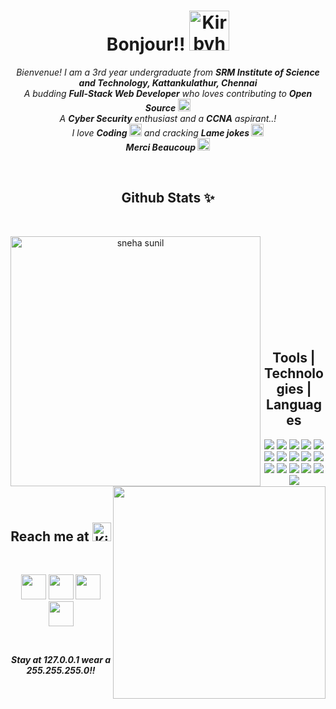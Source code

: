 <!-- Header -->
<h1 align="center">Bonjour!! <a href="https://emoji.gg/emoji/4193_Kirbyhappy"><img src="https://emoji.gg/assets/emoji/4193_Kirbyhappy.gif" width="64px" height="64px" alt="Kirbyhappy"></a></h1>

<!-- body -->
<p align="center">
  <em>
    Bienvenue! I am a 3rd year undergraduate from <b>SRM Institute of Science and Technology, Kattankulathur, Chennai</b><br>
    A budding <b>Full-Stack Web Developer</b> who loves contributing to <b>Open Source</b> <img src="https://emojis.slackmojis.com/emojis/images/1611852306/12254/stockrocket.gif?1611852306" width="20" /><br>
    A <b>Cyber Security </b> enthusiast and a <b>CCNA</b> aspirant..! <br>
    I love <b>Coding </b> <img src ="https://emojis.slackmojis.com/emojis/images/1617668603/27681/script_code.gif?1617668603" width ="20" /> and cracking <b>Lame jokes </b> <img src ="https://emojis.slackmojis.com/emojis/images/1620256979/36225/mew_laugh.gif?1620256979" width ="20" /> <br>
    <b>Merci Beaucoup </b> <img src ="https://emojis.slackmojis.com/emojis/images/1612848105/12408/meow_fat.gif?1612848105" width="20"/>    
  </em> 
  </p>
  <br>
  
<!-- Github stats -->
  <h2 align="center"> Github Stats ✨ </h2>
<br>
  <p align=center>
  <div align=center>
    <a href="https://github.com/denvercoder1/github-readme-streak-stats" title="Go to Source">
      <img align="left" width=400 src="https://github-readme-streak-stats.herokuapp.com/?user=snehasunilnair&theme=dark&hide_border=true&ring=00DDCE&fire=000000&dates=00DDCE&currStreakLabel=FFFFFF" alt="sneha sunil" />
    </a>
    <a href="https://github.com/snehasunilnair/github-readme-stats" title="Go to Source">
      <img align="right" width=340  src="https://github-readme-stats.vercel.app/api/top-langs/?username=snehasunilnair&hide=c%23,powershell,Mathematica,Ruby,Objective-C,Objective-C%2b%2b,Cuda&title_color=61dafb&text_color=ffffff&icon_color=61dafb&bg_color=20232a&langs_count=8&layout=compact&border_color=61dafb&hide_border=true" />
    </a> 
  </div>
</p>
<br><br><br><br><br><br><br><br><br>


<!-- Tech stacks -->
<h2 align="center">Tools | Technologies | Languages </h2>
<p align="center">
<img src="https://img.icons8.com/ios-filled/50/000000/github.png"/>
<img src="https://img.icons8.com/color/48/000000/visual-studio-code-2019.png"/>
<img src="https://img.icons8.com/color/48/000000/windows-10.png"/>
<img src="https://img.icons8.com/color/48/000000/linux.png"/>
<img src="https://img.icons8.com/color/48/000000/red-hat.png"/>
<img src="https://img.icons8.com/color/48/000000/kali-linux.png"/>
<img src="https://img.icons8.com/fluency/48/000000/vmware-workstation-player.png"/>
<img src="https://img.icons8.com/color/48/000000/html-5.png"/>
<img src="https://img.icons8.com/color/50/000000/css3.png"/>
<img src="https://img.icons8.com/color/48/000000/javascript--v1.png"/>
<img src="https://img.icons8.com/color/48/000000/bootstrap.png"/>
<img src="https://img.icons8.com/color/48/000000/c-programming.png"/>
<img src="https://img.icons8.com/color/48/000000/c-plus-plus-logo.png"/>
<img src="https://img.icons8.com/color/48/000000/python--v1.png"/>
<img src="https://img.icons8.com/color/48/000000/mysql-logo.png"/>
<img src="https://img.icons8.com/color/48/000000/opencv.png"/>
</p>
<br>


<h2 align="center">Reach me at <img src="https://emojis.slackmojis.com/emojis/images/1613942497/14160/mario_wave.gif?1613942497" width="30px" height="30px" alt="Kirbyhappy"></a> </h2>
<br>
<p align="center">
<a href="https://www.linkedin.com/in/snehasunilnair/" alt="LinkedIn"><img src="https://img.icons8.com/fluency/48/000000/linkedin.png" width="40" height="40" /></a>
<a href="https://www.instagram.com/snehasunilnair/" alt="Instagram"><img src="https://img.icons8.com/cute-clipart/50/000000/instagram-new.png" width="40" height="40" /></a>
<a href="https://twitter.com/snehasunilnair9" alt="Twitter"><img src="https://img.icons8.com/color/48/000000/twitter.png"  width="40" height="40" /></a>
<a href="mailto:snehasunilnair14@gmail.com" alt="gmail"><img src="https://img.icons8.com/color/64/000000/gmail.png"  width="40" height="40" /></a>
</p>
<br>


<p align="Center">
  <b><em>Stay at 127.0.0.1    wear a 255.255.255.0!!</em></b>
</p>


